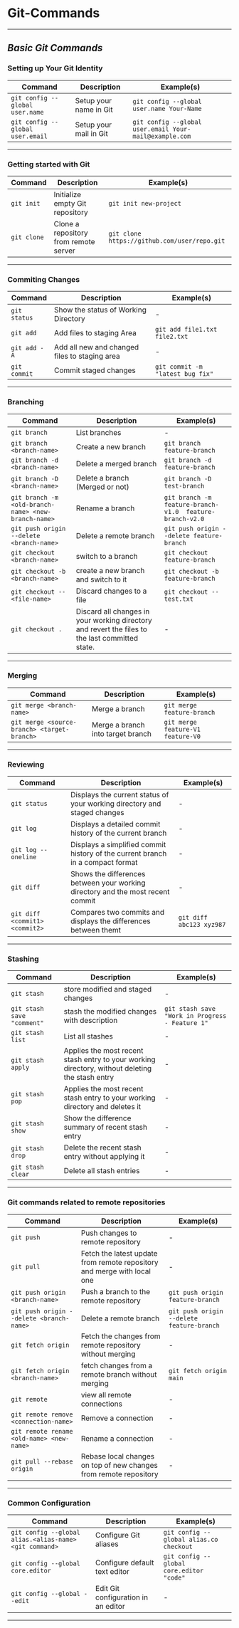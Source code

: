 # Git-Commands

---
## *Basic Git Commands*


### Setting up Your Git Identity
| Command           | Description                               |  Example(s)                                            |
| ----------------- | ----------------------------------------- |  ----------------------------------------------------- |
| `git config --global user.name`        | Setup your name in Git   | `git config --global user.name Your-Name`                                 |
| `git config --global user.email`        | Setup your mail in Git   | `git config --global user.email Your-mail@example.com`  |

---

### Getting started with Git
| Command           | Description                                 | Example(s)                                            |
| ------------------------ | -----------------------------------------  |----------------------------------------------------- |
| `git init`        | Initialize empty Git repository    | `git init new-project`                                 |
| `git clone`        | Clone a repository from remote server      |  `git clone https://github.com/user/repo.git`                                 |

---

### Commiting Changes
| Command                 | Description                               | Example(s)                                            |
| ------------------------ | ----------------------------------------- |----------------------------------------------------- |
| `git status` | Show the status of Working Directory|  -|
| `git add`| Add files to staging Area|  `git add file1.txt file2.txt`|
| `git add -A`| Add all new and changed files to staging area     | -|
| `git commit`| Commit staged changes|  `git commit -m "latest bug fix"`|
---

### Branching
| Command                 | Description                               | Example(s)                                            |
| ------------------------ | ----------------------------------------- |----------------------------------------------------- |
| `git branch` | List branches|  -|
| `git branch <branch-name>`| Create a new branch|  `git branch feature-branch`|
| `git branch -d <branch-name>`| Delete a merged branch    | `git branch -d feature-branch`|
| `git branch -D <branch-name>`| Delete a branch (Merged or not)|  `git branch -D test-branch`|
| `git branch -m <old-branch-name> <new-branch-name> `| Rename a branch | `git branch -m  feature-branch-v1.0  feature-branch-v2.0`|
| `git push origin --delete <branch-name>`| Delete a remote branch|  `git push origin --delete feature-branch`|
| `git checkout <branch-name>`| switch to a branch |  `git checkout feature-branch`|
| `git checkout -b <branch-name>`| create a new branch and switch to it |  `git checkout -b feature-branch`|
| `git checkout -- <file-name>`| Discard changes to a file | `git checkout -- test.txt`|
| `git checkout . `| Discard all changes in your working directory and  revert the files to the last committed state. | -|

---
### Merging

| Command                                        | Description                        | Example(s)                                          |
| ---------------------------------------------- | ---------------------------------- | --------------------------------------------------- |
| `git merge <branch-name>`       | Merge a branch          | `git merge feature-branch`               |
| `git merge <source-branch> <target-branch>`              |Merge a branch into target branch | `git merge feature-V1 feature-V0`               |
---

### Reviewing

| Command                                        | Description                        | Example(s)                                          |
| ---------------------------------------------- | ---------------------------------- | --------------------------------------------------- |
| `git status`       | Displays the current status of your working directory and staged changes   | -               |
| `git log`              | Displays a detailed commit history of the current branch | -          |
| `git log --oneline`              |Displays a simplified commit history of the current branch in a compact format | -          |
| `git diff`              | Shows the differences between your working directory and the most recent commit | -          |
| `git diff <commit1> <commit2>`              | Compares two commits and displays the differences between themt | `git diff abc123 xyz987`        |

---
### Stashing

| Command                                        | Description                        | Example(s)                                          |
| ---------------------------------------------- | ---------------------------------- | --------------------------------------------------- |
| `git stash`       |store modified and staged changes         | -              |
| `git stash save "comment"`              |stash the modified changes with description| `git stash save "Work in Progress - Feature 1"`               |
| `git stash list`              |List all stashes| -               |
| `git stash apply`              |Applies the most recent stash entry to your working directory, without deleting the stash entry| -               |
| `git stash pop`              |Applies the most recent stash entry to your working directory and deletes it| -               |
| `git stash show`              |Show the difference summary of recent stash entry| -               |
| `git stash drop`              |Delete the recent stash entry without applying it| -               |
| `git stash clear`              |Delete all stash entries| -               |




---
### Git commands related to remote repositories

| Command                                        | Description                        | Example(s)                                          |
| ---------------------------------------------- | ---------------------------------- | --------------------------------------------------- |
| `git push`       |Push changes to remote repository       | -              |
| `git pull`       |Fetch the latest update from remote repository and merge with local one      | -              |
| `git push origin <branch-name>`       |Push a branch to the remote repository      | `git push origin feature-branch`              |
| `git push origin --delete <branch-name>`       |Delete a remote branch    | `git push origin --delete feature-branch`           |
| `git fetch origin`       |Fetch the changes from remote repository without merging   | -|
| `git fetch origin <branch-name>`       |fetch changes from a remote branch without merging  | `git fetch origin main`           |
| `git remote`       |view all remote connections        | -              |
| `git remote remove <connection-name>`              |Remove a connection| -               |
| `git remote rename <old-name> <new-name>`              |Rename a connection| -            |
| `git pull --rebase origin`              |Rebase local changes on top of new changes from remote repository| -               |



---
### Common Configuration

| Command                                        | Description                        | Example(s)                                          |
| ---------------------------------------------- | ---------------------------------- | --------------------------------------------------- |
| `git config --global alias.<alias-name> <git command>`       | Configure Git aliases              | `git config --global alias.co checkout`               |
| `git config --global core.editor`              | Configure default text editor      | `git config --global core.editor "code"`               |
| `git config --global --edit`                   | Edit Git configuration in an editor | -                                               |

---
